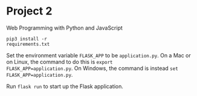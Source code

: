 # Project 2

Web Programming with Python and JavaScript

<code class="highlighter-rouge">pip3 install -r requirements.txt</code>

Set the environment variable <code class="highlighter-rouge">FLASK_APP</code> to be <code class="highlighter-rouge">application.py</code>. On a Mac or on Linux, the command to do this is <code class="highlighter-rouge">export FLASK_APP=application.py</code>. On Windows, the command is instead <code class="highlighter-rouge">set FLASK_APP=application.py</code>.

Run <code class="highlighter-rouge">flask run</code> to start up the Flask application.
